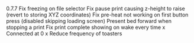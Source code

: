 0.7.7
Fix freezing on file selector
Fix pause print causing z-height to raise (revert to storing XYZ coordinates)
Fix pre-heat not working on first button press (disabled skipping loading screen)
Present bed forward when stopping a print
Fix print complete showing on wake every time
x Connected at 0
x Reduce frequency of toasters